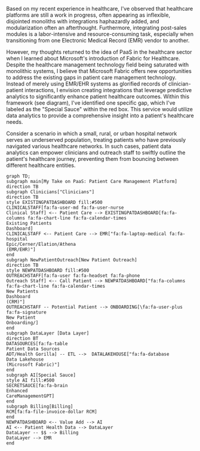 Based on my recent experience in healthcare, I've observed that healthcare platforms are still a work in progress, often appearing as inflexible, disjointed monoliths with integrations haphazardly added, and modularization often an afterthought. Furthermore, integrating post-sales modules is a labor-intensive and resource-consuming task, especially when transitioning from one Electronic Medical Record (EMR) vendor to another.

However, my thoughts returned to the idea of PaaS in the healthcare sector when I learned about Microsoft's introduction of Fabric for Healthcare. Despite the healthcare management technology field being saturated with monolithic systems, I believe that Microsoft Fabric offers new opportunities to address the existing gaps in patient care management technology. Instead of merely using EMR/EHR systems as glorified records of clinician-patient interactions, I envision creating integrations that leverage predictive analytics to significantly enhance patient healthcare outcomes. Within this framework (see diagram), I've identified one specific gap, which I've labeled as the "Special Sauce" within the red box. This service would utilize data analytics to provide a comprehensive insight into a patient's healthcare needs.

Consider a scenario in which a small, rural, or urban hospital network serves an underserved population, treating patients who have previously navigated various healthcare networks. In such cases, patient data analytics can empower clinicians and outreach staff to swiftly outline the patient's healthcare journey, preventing them from bouncing between different healthcare entities.

```mermaid
graph TD;
subgraph main[My Take on PaaS: Patient Care Management Platform]
direction TB
subgraph Clinicians["Clinicians"]
direction TB
style EXISTINGPATDASHBOARD fill:#500
CLINICALSTAFF[fa:fa-user-md fa:fa-user-nurse
Clinical Staff] <-- Patient Care --> EXISTINGPATDASHBOARD[fa:fa-columns fa:fa-chart-line fa:fa-calendar-times
Existing Patients
Dashboard]
CLINICALSTAFF <-- Patient Care --> EMR["fa:fa-laptop-medical fa:fa-hospital
Epic/Cerner/Elation/Athena
(EMR/EHR)"]
end
subgraph NewPatientOutreach[New Patient Outreach]
direction TB
style NEWPATDASHBOARD fill:#500
OUTREACHSTAFF[fa:fa-user fa:fa-headset fa:fa-phone
Outreach Staff] <-- Call Patient --> NEWPATDASHBOARD["fa:fa-columns fa:fa-chart-line fa:fa-calendar-times
New Patients
Dashboard
(CRM)"]
OUTREACHSTAFF -- Potential Patient --> ONBOARDING[\fa:fa-user-plus fa:fa-signature
New Patient
Onboarding/]
end
subgraph DataLayer [Data Layer]
direction BT
DATASOURCES[fa:fa-table
Patient Data Sources
ADT/Health Gorilla] -- ETL -->  DATALAKEHOUSE["fa:fa-database
Data Lakehouse
(Microsoft Fabric)"]
end
subgraph AI[Special Sauce]
style AI fill:#500
SECRETSAUCE[fa:fa-brain
Enhanced 
CareManagementGPT]
end
subgraph Billing[Billing]
RCM[fa:fa-file-invoice-dollar RCM]
end
NEWPATDASHBOARD <-- Value Add --> AI
AI <-- Patient Health Data --> DataLayer
DataLayer -- $$ --> Billing
DataLayer --> EMR
end
```
